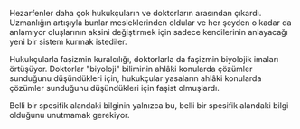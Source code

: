 Hezarfenler daha çok hukukçuların ve doktorların arasından çıkardı. Uzmanlığın artışıyla bunlar mesleklerinden oldular ve her şeyden o kadar da anlamıyor oluşlarının aksini değiştirmek için sadece kendilerinin anlayacağı yeni bir sistem kurmak istediler.

Hukukçularla faşizmin kuralcılığı, doktorlarla da faşizmin biyolojik imaları örtüşüyor. Doktorlar "biyoloji" biliminin ahlâki konularda çözümler sunduğunu düşündükleri için, hukukçular yasaların ahlâki konularda çözümler sunduğunu düşündükleri için faşist olmuşlardı. 

Belli bir spesifik alandaki bilginin yalnızca bu, belli bir spesifik alandaki bilgi olduğunu unutmamak gerekiyor.